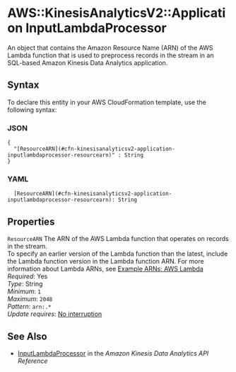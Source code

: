 # AWS::KinesisAnalyticsV2::Application InputLambdaProcessor<a name="aws-properties-kinesisanalyticsv2-application-inputlambdaprocessor"></a>

An object that contains the Amazon Resource Name \(ARN\) of the AWS Lambda function that is used to preprocess records in the stream in an SQL\-based Amazon Kinesis Data Analytics application\. 

## Syntax<a name="aws-properties-kinesisanalyticsv2-application-inputlambdaprocessor-syntax"></a>

To declare this entity in your AWS CloudFormation template, use the following syntax:

### JSON<a name="aws-properties-kinesisanalyticsv2-application-inputlambdaprocessor-syntax.json"></a>

```
{
  "[ResourceARN](#cfn-kinesisanalyticsv2-application-inputlambdaprocessor-resourcearn)" : String
}
```

### YAML<a name="aws-properties-kinesisanalyticsv2-application-inputlambdaprocessor-syntax.yaml"></a>

```
  [ResourceARN](#cfn-kinesisanalyticsv2-application-inputlambdaprocessor-resourcearn): String
```

## Properties<a name="aws-properties-kinesisanalyticsv2-application-inputlambdaprocessor-properties"></a>

`ResourceARN`  <a name="cfn-kinesisanalyticsv2-application-inputlambdaprocessor-resourcearn"></a>
The ARN of the AWS Lambda function that operates on records in the stream\.  
To specify an earlier version of the Lambda function than the latest, include the Lambda function version in the Lambda function ARN\. For more information about Lambda ARNs, see [Example ARNs: AWS Lambda](https://docs.aws.amazon.com/general/latest/gr/aws-arns-and-namespaces.html#arn-syntax-lambda) 
*Required*: Yes  
*Type*: String  
*Minimum*: `1`  
*Maximum*: `2048`  
*Pattern*: `arn:.*`  
*Update requires*: [No interruption](https://docs.aws.amazon.com/AWSCloudFormation/latest/UserGuide/using-cfn-updating-stacks-update-behaviors.html#update-no-interrupt)

## See Also<a name="aws-properties-kinesisanalyticsv2-application-inputlambdaprocessor--seealso"></a>
+  [InputLambdaProcessor](https://docs.aws.amazon.com/kinesisanalytics/latest/apiv2/API_InputLambdaProcessor.html) in the *Amazon Kinesis Data Analytics API Reference* 